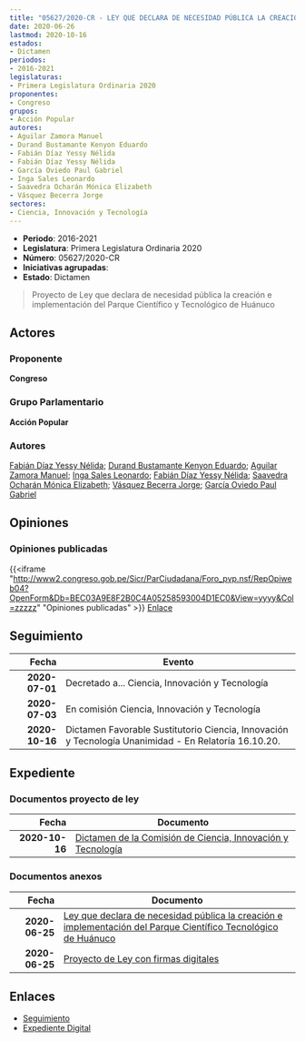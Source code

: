 ```yaml
---
title: "05627/2020-CR - LEY QUE DECLARA DE NECESIDAD PÚBLICA LA CREACIÓN E IMPLEMENTACIÓN DEL PARQUE CIENTÍFICO Y TECNOLÓGICO DE HUÁNUCO"
date: 2020-06-26
lastmod: 2020-10-16
estados:
- Dictamen
periodos:
- 2016-2021
legislaturas:
- Primera Legislatura Ordinaria 2020
proponentes:
- Congreso
grupos:
- Acción Popular
autores:
- Aguilar Zamora Manuel
- Durand Bustamante Kenyon Eduardo
- Fabián Díaz Yessy Nélida
- Fabián Díaz Yessy Nélida
- García Oviedo Paul Gabriel
- Inga Sales Leonardo
- Saavedra Ocharán Mónica Elizabeth
- Vásquez Becerra Jorge
sectores:
- Ciencia, Innovación y Tecnología
---
```

- **Periodo**: 2016-2021
- **Legislatura**: Primera Legislatura Ordinaria 2020
- **Número**: 05627/2020-CR
- **Iniciativas agrupadas**: 
- **Estado**: Dictamen

> Proyecto de Ley que declara de necesidad pública la creación e implementación del Parque Científico y Tecnológico de Huánuco


## Actores

### Proponente

**Congreso**

### Grupo Parlamentario

**Acción Popular**

### Autores

[Fabián Díaz Yessy Nélida](mailto:mailto:yfabian@congreso.gob.pe); [Durand Bustamante Kenyon Eduardo](mailto:mailto:kdurand@congreso.gob.pe); [Aguilar Zamora Manuel](mailto:mailto:maguilarz@congreso.gob.pe); [Inga Sales Leonardo](mailto:mailto:lingas@congreso.gob.pe); [Fabián Díaz Yessy Nélida](mailto:mailto:yfabian@congreso.gob.pe); [Saavedra Ocharán Mónica Elizabeth](mailto:mailto:msaavedra@congreso.gob.pe); [Vásquez Becerra Jorge](mailto:mailto:jvasquezb@congreso.gob.pe); [García Oviedo Paul Gabriel](mailto:mailto:pgarcia@congreso.gob.pe)

## Opiniones

### Opiniones publicadas

{{<iframe "http://www2.congreso.gob.pe/Sicr/ParCiudadana/Foro_pvp.nsf/RepOpiweb04?OpenForm&Db=BEC03A9E8F2B0C4A05258593004D1EC0&View=yyyy&Col=zzzzz" "Opiniones publicadas" >}}
[Enlace](http://www2.congreso.gob.pe/Sicr/ParCiudadana/Foro_pvp.nsf/RepOpiweb04?OpenForm&Db=BEC03A9E8F2B0C4A05258593004D1EC0&View=yyyy&Col=zzzzz)


## Seguimiento

| Fecha | Evento |
|------:|--------|
| **2020-07-01** | Decretado a... Ciencia, Innovación y Tecnología |
| **2020-07-03** | En comisión Ciencia, Innovación y Tecnología |
| **2020-10-16** | Dictamen Favorable Sustitutorio Ciencia, Innovación y Tecnología Unanimidad - En Relatoría 16.10.20. |

## Expediente

### Documentos proyecto de ley

| Fecha | Documento |
|------:|-----------|
| **2020-10-16** | [Dictamen de la Comisión de Ciencia, Innovación y Tecnología](https://leyes.congreso.gob.pe/Documentos/2016_2021/Dictamenes/Proyectos_de_Ley/05627DC02MAY-20201016.pdf) |

### Documentos anexos

| Fecha | Documento |
|------:|-----------|
| **2020-06-25** | [Ley que declara de necesidad pública la creación e implementación del Parque Científico Tecnológico de Huánuco](http://www.leyes.congreso.gob.pe/Documentos/2016_2021/Proyectos_de_Ley_y_de_Resoluciones_Legislativas/PL05627-20200625.pdf) |
| **2020-06-25** | [Proyecto de Ley con firmas digitales](http://www.leyes.congreso.gob.pe/Documentos/2016_2021/Proyectos_de_Ley_y_de_Resoluciones_Legislativas/Proyectos_Firmas_digitales/PL05627.pdf) |

## Enlaces

- [Seguimiento](http://www2.congreso.gob.pe/Sicr/TraDocEstProc/CLProLey2016.nsf/f7fff46988ca05b1052578e100829cc7/f92189e2067dff4d05258593007581b7?OpenDocument)
- [Expediente Digital](http://www2.congreso.gob.pe/Sicr/TraDocEstProc/Expvirt_2011.nsf/visbusqptramdoc1621/05627?opendocument)

